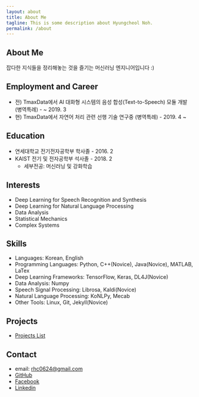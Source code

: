 ```yaml
---
layout: about
title: About Me
tagline: This is some description about Hyungcheol Noh.
permalink: /about
---
```


## About Me
잡다한 지식들을 정리해놓는 것을 즐기는 머신러닝 엔지니어입니다 :)

## Employment and Career
- 전) TmaxData에서 AI 대화형 시스템의 음성 합성(Text-to-Speech) 모듈 개발 (병역특례) - ~ 2019. 3
- 현) TmaxData에서 자연어 처리 관련 선행 기술 연구중 (병역특례) - 2019. 4 ~

## Education
- 연세대학교 전기전자공학부 학사졸 - 2016. 2
- KAIST 전기 및 전자공학부 석사졸 - 2018. 2
  - 세부전공: 머신러닝 및 강화학습

## Interests
- Deep Learning for Speech Recognition and Synthesis
- Deep Learning for Natural Language Processing
- Data Analysis
- Statistical Mechanics
- Complex Systems

## Skills
- Languages: Korean, English
- Programming Languages: Python, C++(Novice), Java(Novice), MATLAB, LaTex
- Deep Learning Frameworks: TensorFlow, Keras, DL4J(Novice)
- Data Analysis: Numpy
- Speech Signal Processing: Librosa, Kaldi(Novice)
- Natural Language Processing: KoNLPy, Mecab
- Other Tools: Linux, Git, Jekyll(Novice)

## Projects
- [Projects List](https://hcnoh.github.io/projects)

## Contact
- email: rhc0624@gmail.com
- [GitHub](https://github.com/hcnoh)
- [Facebook](https://www.facebook.com/profile.php?id=100002031927279)
- [Linkedin](https://www.linkedin.com/in/hyungcheol-noh-a9aa58142/)
